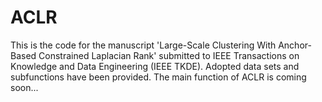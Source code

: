# ACLR
This is the code for the manuscript 'Large-Scale Clustering With Anchor-Based Constrained Laplacian Rank' submitted to IEEE Transactions on Knowledge and Data Engineering (IEEE TKDE).
Adopted data sets and subfunctions have been provided. The main function of ACLR is coming soon...
